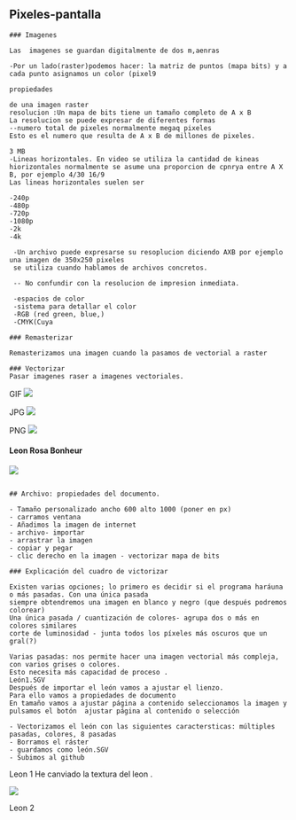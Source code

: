 ## Pixeles-pantalla
```
### Imagenes

Las  imagenes se guardan digitalmente de dos m,aenras

-Por un lado(raster)podemos hacer: la matriz de puntos (mapa bits) y a cada punto asignamos un color (pixel9

propiedades

de una imagen raster
resolucion :Un mapa de bits tiene un tamaño completo de A x B
La resolucion se puede expresar de diferentes formas 
--numero total de pixeles normalmente megaq pixeles
Esto es el numero que resulta de A x B de millones de pixeles.

3 MB
-Lineas horizontales. En video se utiliza la cantidad de kineas hiorizontales normalmente se asume una proporcion de cpnrya entre A X B, por ejemplo 4/30 16/9
Las lineas horizontales suelen ser 

-240p
-480p
-720p
-1080p
-2k
-4k

 -Un archivo puede expresarse su resoplucion diciendo AXB por ejemplo una imagen de 350x250 pixeles
 se utiliza cuando hablamos de archivos concretos.
 
 -- No confundir con la resolucion de impresion inmediata.
 
 -espacios de color
 -sistema para detallar el color
 -RGB (red green, blue,)
 -CMYK(Cuya
```
```
### Remasterizar

Remasterizamos una imagen cuando la pasamos de vectorial a raster

### Vectorizar
Pasar imagenes raser a imagenes vectoriales.

```

GIF
![](https://raw.githubusercontent.com/St1v3n3223/1er-Trimestre/main/that-time-i-got-reincarnated-as-a-slime-rimuru.gif)


JPG
![](https://raw.githubusercontent.com/St1v3n3223/1er-Trimestre/main/rimuru%2Cveldora.png)

PNG
![](https://raw.githubusercontent.com/St1v3n3223/1er-Trimestre/main/samurai.jpg)

#### Leon Rosa Bonheur
![](https://raw.githubusercontent.com/St1v3n3223/1er-Trimestre/main/Rosa_Bonheur_-_Portrait_of_a_Lion_-_Prado.jpg)

```

## Archivo: propiedades del documento.

- Tamaño personalizado ancho 600 alto 1000 (poner en px)
- carramos ventana
- Añadimos la imagen de internet
- archivo- importar
- arrastrar la imagen
- copiar y pegar
- clic derecho en la imagen - vectorizar mapa de bits
```

```
### Explicación del cuadro de victorizar

Existen varias opciones; lo primero es decidir si el programa haráuna o más pasadas. Con una única pasada
siempre obtendremos una imagen en blanco y negro (que después podremos colorear)
Una única pasada / cuantización de colores- agrupa dos o más en colores similares
corte de luminosidad - junta todos los píxeles más oscuros que un gral(?)

Varias pasadas: nos permite hacer una imagen vectorial más compleja, con varios grises o colores.
Esto necesita más capacidad de proceso .
León1.SGV
Después de importar el león vamos a ajustar el lienzo.
Para ello vamos a propiedades de documento
En tamaño vamos a ajustar página a contenido seleccionamos la imagen y pulsamos el botón  ajustar página al contenido o selección

- Vectorizamos el león con las siguientes caractersticas: múltiples pasadas, colores, 8 pasadas
- Borramos el ráster
- guardamos como león.SGV
- Subimos al github
```

Leon 1
He canviado la textura del leon .

![](https://raw.githubusercontent.com/St1v3n3223/1er-Trimestre/5a73e77629a9082c015c10d9254e0587793049a9/leon%20perfecto.svg)


Leon 2
